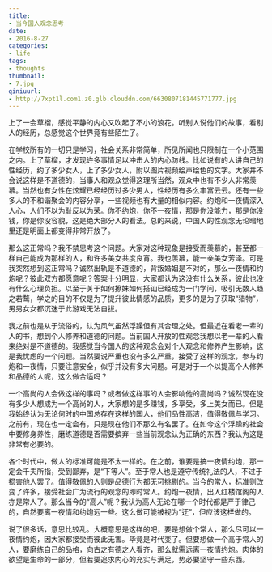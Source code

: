 ```yaml
---
title:
- 当今国人观念思考
date:
- 2016-8-27
categories:
- life
tags:
- thoughts
thumbnail:
- 7.jpg
qiniuurl:
- http://7xpt1l.com1.z0.glb.clouddn.com/6630807181445771777.jpg
---
```

上了一会草榴，感觉平静的内心又吹起了不小的浪花。听别人说他们的故事，看别人的经历，总感觉这个世界竟有些陌生了。
<!--more-->

在学校所有的一切只是学习，社会关系非常简单，所见所闻也只限制在一个小范围之内。上了草榴，才发现许多事情足以冲击人的内心防线。比如说有的人讲自己的性经历，约了多少女人，上了多少女人，附以图片视频绘声绘色的文字。大家并不会说这样是不道德的，当事人和观众觉得这理所当然，观众中也有不少人非常羡慕。当然也有女性在炫耀已经经历过多少男人，性经历有多么丰富云云。还有一些多人的不和谐聚会的内容分享，一些视频也有大量的相似内容。约炮和一夜情深入人心，人们不以为耻反以为荣。你不约炮，你不一夜情，那是你没能力，那是你没钱，你是你没容貌，这是绝大部分人的看法。总的来说，中国人的性观念无论暗地里还是明面上都变得非常开放了。

那么这正常吗？我不禁思考这个问题。大家对这种现象是接受而羡慕的，甚至都一样自己能成为那样的人，和许多美女共度良宵。我也羡慕，能一亲美女芳泽。可是我突然想到这正常吗？诚然出轨是不道德的，背叛婚姻是不对的，那么一夜情和约炮呢？彼此双方都愿意呢？答案十分明显，大家都认为这没有什么关系，彼此也没有什么心理负担。以至于关于如何撩妹如何搭讪已经成为一门学问，吸引无数人趋之若鹜，学之的目的不仅是为了提升彼此情感的品质，更多的是为了获取“猎物”，男男女女都沉迷于此游戏无法自拔。

我之前也是从于流俗的，认为风气虽然浮躁但有其合理之处。但最近在看老一辈的人的书，想到个人修养和道德的问题。当前国人开放的性观念我想以老一辈的人看来绝对是不道德的。我感觉当今国人的这种观念会对个人观念和修养产生影响，这是我忧虑的一个问题。当然要说严重也没有多么严重，接受了这样的观念，参与约炮和一夜情，只要注意安全，似乎并没有多大问题。可是对于一个以提高个人修养和品德的人呢，这么做合适吗？

一个高尚的人会做这样的事吗？或者做这样事的人会影响他的高尚吗？诚然现在没有多少人想成为一个高尚的人，大家想的是多赚钱，多享受，多上美女而已。但是我始终认为无论何时的中国总存在这样的国人，他们品性高洁，值得敬佩与学习。之前有，现在也一定会有，只是现在他们不那么有名罢了。在如今这个浮躁的社会中要修身养性，磨练道德是否需要摈弃一些当前观念认为正确的东西？我认为这是非常有必要的。

各个时代中，做人的标准可能是不太一样的。在之前，谁要是搞一夜情约炮，那一定会千夫所指，受到鄙弃，是“下等人”。至于常人也是遵守传统礼法的人，不过于损害他人罢了。值得敬佩的人则是品德行为都无可挑剔的。当今的常人，标准则改变了许多，接受社会广为流行的观念的即时常人。约炮一夜情，出入红楼馆阁的人亦是常人了。那么当今的“高人”呢？我认为高人无论在哪一个时代都是严于律己的，自然要离一夜情和约炮远一些。这么做可能被视为“迂”，但应该这样做的。

说了很多话，意思比较乱。大概意思是这样的吧，要是想做个常人，那么尽可以一夜情约炮，因大家都接受而彼此无害。毕竟是时代变了。但要想做一个高于常人的人，要磨练自己的品格，向古之有德之人看齐，那么就需远离一夜情约炮。肉体的欲望是生命的一部分，但若要追求内心的充实与满足，势必要坚守一些东西。